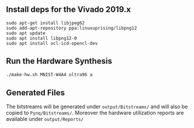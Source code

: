 ## Install deps for the Vivado 2019.x
```
sudo apt-get install libjpeg62
sudo add-apt-repository ppa:linuxuprising/libpng12
sudo apt update
sudo apt install libpng12-0
sudo apt install ocl-icd-opencl-dev
```

## Run the Hardware Synthesis
```bash
./make-hw.sh MNIST-W4A4 ultra96 a
```

## Generated Files

The bitstreams will be generated under `output/Bitstreams/` and will also be copied to `Pynq/Bitstreams/`. Moreover the hardware utilization reports are available under `output/Reports/`
